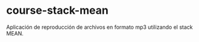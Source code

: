 # course-stack-mean
Aplicación de reproducción de archivos en formato mp3 utilizando el stack MEAN.
